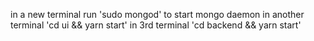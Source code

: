 in a new terminal run 'sudo mongod' to start mongo daemon
in another terminal 'cd ui && yarn start'
in 3rd terminal 'cd backend && yarn start'

